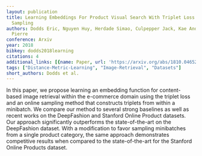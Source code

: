 ```yaml
---
layout: publication
title: Learning Embeddings For Product Visual Search With Triplet Loss And Online
  Sampling
authors: Dodds Eric, Nguyen Huy, Herdade Simao, Culpepper Jack, Kae Andrew, Garrigues
  Pierre
conference: Arxiv
year: 2018
bibkey: dodds2018learning
citations: 4
additional_links: [{name: Paper, url: 'https://arxiv.org/abs/1810.04652'}]
tags: ["Distance-Metric-Learning", "Image-Retrieval", "Datasets"]
short_authors: Dodds et al.
---
```

In this paper, we propose learning an embedding function for content-based
image retrieval within the e-commerce domain using the triplet loss and an
online sampling method that constructs triplets from within a minibatch. We
compare our method to several strong baselines as well as recent works on the
DeepFashion and Stanford Online Product datasets. Our approach significantly
outperforms the state-of-the-art on the DeepFashion dataset. With a
modification to favor sampling minibatches from a single product category, the
same approach demonstrates competitive results when compared to the
state-of-the-art for the Stanford Online Products dataset.